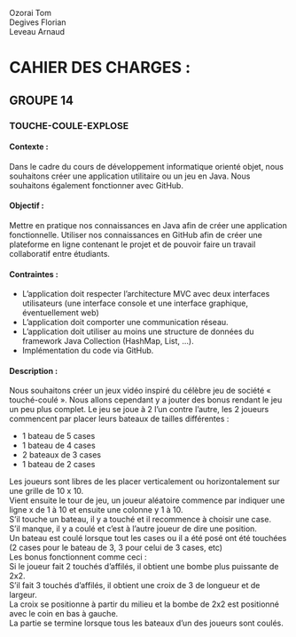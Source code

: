 Ozorai Tom <br>
Degives Florian <br>
Leveau Arnaud <br>
# CAHIER DES CHARGES :
## GROUPE 14
### TOUCHE-COULE-EXPLOSE
#### Contexte :
Dans le cadre du cours de développement informatique orienté objet, nous souhaitons créer
une application utilitaire ou un jeu en Java. Nous souhaitons également fonctionner avec
GitHub. <br>
#### Objectif :
Mettre en pratique nos connaissances en Java afin de créer une application fonctionnelle.
Utiliser nos connaissances en GitHub afin de créer une plateforme en ligne contenant le
projet et de pouvoir faire un travail collaboratif entre étudiants.
#### Contraintes :
- L’application doit respecter l’architecture MVC avec deux interfaces utilisateurs (une
interface console et une interface graphique, éventuellement web)
- L’application doit comporter une communication réseau.
- L’application doit utiliser au moins une structure de données du framework Java
Collection (HashMap, List, ...).
- Implémentation du code via GitHub. <br>
#### Description :
Nous souhaitons créer un jeux vidéo inspiré du célèbre jeu de société « touché-coulé ». Nous
allons cependant y a jouter des bonus rendant le jeu un peu plus complet.
Le jeu se joue à 2 l’un contre l’autre, les 2 joueurs commencent par placer leurs bateaux de
tailles différentes :
- 1 bateau de 5 cases
- 1 bateau de 4 cases
- 2 bateaux de 3 cases
- 1 bateau de 2 cases

Les joueurs sont libres de les placer verticalement ou horizontalement sur une grille de 10 x
10. <br>
Vient ensuite le tour de jeu, un joueur aléatoire commence par indiquer une ligne x de 1 à 10
et ensuite une colonne y 1 à 10. <br>
S’il touche un bateau, il y a touché et il recommence à choisir une case.<br>
S’il manque, il y a coulé et c’est à l’autre joueur de dire une position.<br>
Un bateau est coulé lorsque tout les cases ou il a été posé ont été touchées (2 cases pour le
bateau de 3, 3 pour celui de 3 cases, etc) <br>
Les bonus fonctionnent comme ceci : <br>
Si le joueur fait 2 touchés d’affilés, il obtient une bombe plus puissante de 2x2. <br>
S’il fait 3 touchés d’affilés, il obtient une croix de 3 de longueur et de largeur. <br>
La croix se positionne à partir du milieu et la bombe de 2x2 est positionné avec le coin en bas
à gauche.<br>
La partie se termine lorsque tous les bateaux d’un des joueurs sont coulés.<br>

